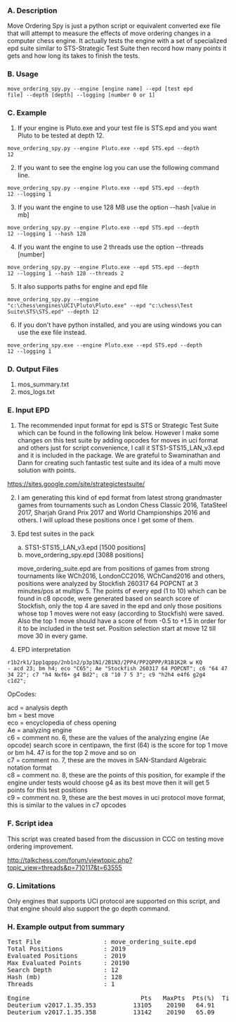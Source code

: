 ### A. Description

Move Ordering Spy is just a python script or equivalent converted exe file that will attempt to measure the effects of move ordering changes in a computer chess engine. It actually tests the engine with a set of specialized epd suite similar to STS-Strategic Test Suite then record how many points it gets and how long its takes to finish the tests.

### B. Usage

<code>move_ordering_spy.py --engine [engine name] --epd [test epd file] --depth [depth] --logging [number 0 or 1]</code>

### C. Example

1. If your engine is Pluto.exe and your test file is STS.epd and you want Pluto to be tested at depth 12.

<code>move_ordering_spy.py --engine Pluto.exe --epd STS.epd --depth 12</code>

2. If you want to see the engine log you can use the following command line.

<code>move_ordering_spy.py --engine Pluto.exe --epd STS.epd --depth 12 --logging 1</code>

3. If you want the engine to use 128 MB use the option --hash [value in mb]

<code>move_ordering_spy.py --engine Pluto.exe --epd STS.epd --depth 12 --logging 1 --hash 128</code>

4. If you want the engine to use 2 threads use the option --threads [number]

<code>move_ordering_spy.py --engine Pluto.exe --epd STS.epd --depth 12 --logging 1 --hash 128 --threads 2</code>

5. It also supports paths for engine and epd file

<code>move_ordering_spy.py --engine "c:\chess\engines\UCI\Pluto\Pluto.exe" --epd "c:\chess\Test Suite\STS\STS.epd" --depth 12</code>

6. If you don't have python installed, and you are using windows you can use the exe file instead.

<code>move_ordering_spy.exe --engine Pluto.exe --epd STS.epd --depth 12 --logging 1</code>


### D. Output Files

1. mos_summary.txt
2. mos_logs.txt

### E. Input EPD

1. The recommended input format for epd is STS or Strategic Test Suite which can be found in the following link below. However I make some changes on this test suite by adding opcodes for moves in uci format and others just for script convenience, I call it STS1-STS15_LAN_v3.epd and it is included in the package. We are grateful to Swaminathan and Dann for creating such fantastic test suite and its idea of a multi move solution with points.

https://sites.google.com/site/strategictestsuite/

2. I am generating this kind of epd format from latest strong grandmaster games from tournaments such as London Chess Classic 2016, TataSteel 2017, Sharjah Grand Prix 2017 and World Championships 2016 and others. I will upload these positions once I get some of them.

3. Epd test suites in the pack

    a. STS1-STS15_LAN_v3.epd [1500 positions]<br> 
    b. move_ordering_spy.epd [3088 positions]<br>
    
   move_ordering_suite.epd are from positions of games from strong tournaments like WCh2016, LondonCC2016, WChCand2016 and others,    positions were analyzed by Stockfish 260317 64 POPCNT at 3 minutes/pos at multipv 5. The points of every epd (1 to 10) which can be found in c8 opcode, were generated based on search score of Stockfish, only the top 4 are saved in the epd and only those positions whose top 1 moves were not easy (according to Stockfish) were saved. Also the top 1 move should have a score of from -0.5 to +1.5 in order for it to be included in the test set. Position selection start at move 12 till move 30 in every game.
    
4. EPD interpretation

  <code>r1b2rk1/1pp1qppp/2nb1n2/p3p1N1/2B1N3/2PP4/PP2QPPP/R1B1K2R w KQ - acd 23; bm h4; eco "C65"; Ae "Stockfish 260317 64 POPCNT"; c6 "64 47 34 22"; c7 "h4 Nxf6+ g4 Bd2"; c8 "10 7 5 3"; c9 "h2h4 e4f6 g2g4 c1d2";</code>
  
   OpCodes:

   acd = analysis depth<br>
   bm = best move<br>
   eco = encyclopedia of chess opening<br>
   Ae = analyzing engine<br>
   c6 = comment no. 6, these are the values of the analyzing engine (Ae opcode) search score in centipawn, the first (64) is the score for top 1 move or bm h4. 47 is for the top 2 move and so on<br>
   c7 = comment no. 7, these are the moves in SAN-Standard Algebraic notation format<br>
   c8 = comment no. 8, these are the points of this position, for example if the engine under tests would choose g4 as its best move then it will get 5 points for this test positions<br>
   c9 = comment no. 9, these are the best moves in uci protocol move format, this is similar to the values in c7 opcodes<br>

### F. Script idea

This script was created based from the discussion in CCC on testing move ordering improvement.

http://talkchess.com/forum/viewtopic.php?topic_view=threads&p=710117&t=63555

### G. Limitations

Only engines that supports UCI protocol are supported on this script, and that engine should also support the go depth command.

### H. Example output from summary

<pre>
Test File                 : move_ordering_suite.epd
Total Positions           : 2019
Evaluated Positions       : 2019
Max Evaluated Points      : 20190
Search Depth              : 12
Hash (mb)                 : 128
Threads                   : 1

Engine                              Pts   MaxPts  Pts(%)  Time(ms)
Deuterium v2017.1.35.353          13105    20190   64.91    653066
Deuterium v2017.1.35.358          13142    20190   65.09    622520
</pre>



